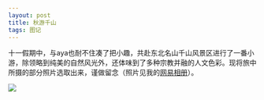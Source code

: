 ```yaml
---
layout: post
title: 秋游千山
tags: 图记 
---
```


十一假期中，与aya也耐不住凑了把小趣，共赴东北名山千山风景区进行了一番小游，除领略到纯美的自然风光外，还体味到了多种宗教并融的人文色彩。现将旅中所摄的部分照片选取出来，谨做留念（照片见我的[网易相册](http://photo.163.com/cpxxpc/#m=1&aid=258819117&p=1)）。 

![](http://image.cpxxpc.com/qianshan.jpg-700)

